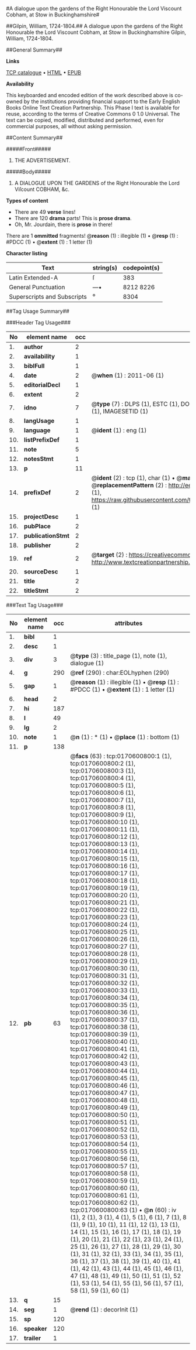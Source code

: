 #A dialogue upon the gardens of the Right Honourable the Lord Viscount Cobham, at Stow in Buckinghamshire#

##Gilpin, William, 1724-1804.##
A dialogue upon the gardens of the Right Honourable the Lord Viscount Cobham, at Stow in Buckinghamshire
Gilpin, William, 1724-1804.

##General Summary##

**Links**

[TCP catalogue](http://www.ota.ox.ac.uk/tcp/)  • 
[HTML](http://tei.it.ox.ac.uk/tcp/Texts-HTML/free/004/004842514.html)  • 
[EPUB](http://tei.it.ox.ac.uk/tcp/Texts-EPUB/free/004/004842514.epub)

**Availability**

This keyboarded and encoded edition of the
	       work described above is co-owned by the institutions
	       providing financial support to the Early English Books
	       Online Text Creation Partnership. This Phase I text is
	       available for reuse, according to the terms of Creative
	       Commons 0 1.0 Universal. The text can be copied,
	       modified, distributed and performed, even for
	       commercial purposes, all without asking permission.


##Content Summary##

#####Front#####

1. THE ADVERTISEMENT.

#####Body#####

1. A DIALOGUE UPON THE GARDENS of the Right Honourable the Lord Viſcount COBHAM, &c.

**Types of content**

  * There are 49 **verse** lines!
  * There are 120 **drama** parts! This is **prose drama**.
  * Oh, Mr. Jourdain, there is **prose** in there!

There are 1 **ommitted** fragments! 
 @__reason__ (1) : illegible (1)  •  @__resp__ (1) : #PDCC (1)  •  @__extent__ (1) : 1 letter (1)

**Character listing**


|Text|string(s)|codepoint(s)|
|---|---|---|
|Latin Extended-A|ſ|383|
|General Punctuation|—•|8212 8226|
|Superscripts             and Subscripts|⁰|8304|

##Tag Usage Summary##

###Header Tag Usage###

|No|element name|occ|attributes|
|---|---|---|---|
|1.|__author__|2||
|2.|__availability__|1||
|3.|__biblFull__|1||
|4.|__date__|2| @__when__ (1) : 2011-06 (1)|
|5.|__editorialDecl__|1||
|6.|__extent__|2||
|7.|__idno__|7| @__type__ (7) : DLPS (1), ESTC (1), DOCNO (1), TCP (1), GALEDOCNO (1), CONTENTSET (1), IMAGESETID (1)|
|8.|__langUsage__|1||
|9.|__language__|1| @__ident__ (1) : eng (1)|
|10.|__listPrefixDef__|1||
|11.|__note__|5||
|12.|__notesStmt__|1||
|13.|__p__|11||
|14.|__prefixDef__|2| @__ident__ (2) : tcp (1), char (1)  •  @__matchPattern__ (2) : ([0-9\-]+):([0-9IVX]+) (1), (.+) (1)  •  @__replacementPattern__ (2) : http://eebo.chadwyck.com/downloadtiff?vid=$1&page=$2 (1), https://raw.githubusercontent.com/textcreationpartnership/Texts/master/tcpchars.xml#$1 (1)|
|15.|__projectDesc__|1||
|16.|__pubPlace__|2||
|17.|__publicationStmt__|2||
|18.|__publisher__|2||
|19.|__ref__|2| @__target__ (2) : https://creativecommons.org/publicdomain/zero/1.0/ (1), http://www.textcreationpartnership.org/docs/. (1)|
|20.|__sourceDesc__|1||
|21.|__title__|2||
|22.|__titleStmt__|2||


###Text Tag Usage###

|No|element name|occ|attributes|
|---|---|---|---|
|1.|__bibl__|1||
|2.|__desc__|1||
|3.|__div__|3| @__type__ (3) : title_page (1), note (1), dialogue (1)|
|4.|__g__|290| @__ref__ (290) : char:EOLhyphen (290)|
|5.|__gap__|1| @__reason__ (1) : illegible (1)  •  @__resp__ (1) : #PDCC (1)  •  @__extent__ (1) : 1 letter (1)|
|6.|__head__|2||
|7.|__hi__|187||
|8.|__l__|49||
|9.|__lg__|2||
|10.|__note__|1| @__n__ (1) : * (1)  •  @__place__ (1) : bottom (1)|
|11.|__p__|138||
|12.|__pb__|63| @__facs__ (63) : tcp:0170600800:1 (1), tcp:0170600800:2 (1), tcp:0170600800:3 (1), tcp:0170600800:4 (1), tcp:0170600800:5 (1), tcp:0170600800:6 (1), tcp:0170600800:7 (1), tcp:0170600800:8 (1), tcp:0170600800:9 (1), tcp:0170600800:10 (1), tcp:0170600800:11 (1), tcp:0170600800:12 (1), tcp:0170600800:13 (1), tcp:0170600800:14 (1), tcp:0170600800:15 (1), tcp:0170600800:16 (1), tcp:0170600800:17 (1), tcp:0170600800:18 (1), tcp:0170600800:19 (1), tcp:0170600800:20 (1), tcp:0170600800:21 (1), tcp:0170600800:22 (1), tcp:0170600800:23 (1), tcp:0170600800:24 (1), tcp:0170600800:25 (1), tcp:0170600800:26 (1), tcp:0170600800:27 (1), tcp:0170600800:28 (1), tcp:0170600800:29 (1), tcp:0170600800:30 (1), tcp:0170600800:31 (1), tcp:0170600800:32 (1), tcp:0170600800:33 (1), tcp:0170600800:34 (1), tcp:0170600800:35 (1), tcp:0170600800:36 (1), tcp:0170600800:37 (1), tcp:0170600800:38 (1), tcp:0170600800:39 (1), tcp:0170600800:40 (1), tcp:0170600800:41 (1), tcp:0170600800:42 (1), tcp:0170600800:43 (1), tcp:0170600800:44 (1), tcp:0170600800:45 (1), tcp:0170600800:46 (1), tcp:0170600800:47 (1), tcp:0170600800:48 (1), tcp:0170600800:49 (1), tcp:0170600800:50 (1), tcp:0170600800:51 (1), tcp:0170600800:52 (1), tcp:0170600800:53 (1), tcp:0170600800:54 (1), tcp:0170600800:55 (1), tcp:0170600800:56 (1), tcp:0170600800:57 (1), tcp:0170600800:58 (1), tcp:0170600800:59 (1), tcp:0170600800:60 (1), tcp:0170600800:61 (1), tcp:0170600800:62 (1), tcp:0170600800:63 (1)  •  @__n__ (60) : iv (1), 2 (1), 3 (1), 4 (1), 5 (1), 6 (1), 7 (1), 8 (1), 9 (1), 10 (1), 11 (1), 12 (1), 13 (1), 14 (1), 15 (1), 16 (1), 17 (1), 18 (1), 19 (1), 20 (1), 21 (1), 22 (1), 23 (1), 24 (1), 25 (1), 26 (1), 27 (1), 28 (1), 29 (1), 30 (1), 31 (1), 32 (1), 33 (1), 34 (1), 35 (1), 36 (1), 37 (1), 38 (1), 39 (1), 40 (1), 41 (1), 42 (1), 43 (1), 44 (1), 45 (1), 46 (1), 47 (1), 48 (1), 49 (1), 50 (1), 51 (1), 52 (1), 53 (1), 54 (1), 55 (1), 56 (1), 57 (1), 58 (1), 59 (1), 60 (1)|
|13.|__q__|15||
|14.|__seg__|1| @__rend__ (1) : decorInit (1)|
|15.|__sp__|120||
|16.|__speaker__|120||
|17.|__trailer__|1||
